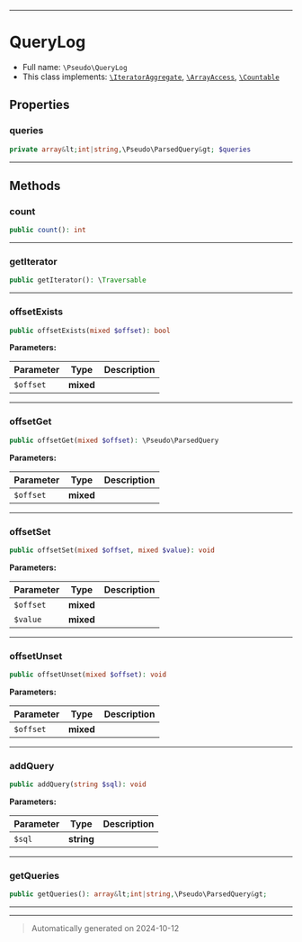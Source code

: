 ***

# QueryLog





* Full name: `\Pseudo\QueryLog`
* This class implements:
[`\IteratorAggregate`](../IteratorAggregate.md), [`\ArrayAccess`](../ArrayAccess.md), [`\Countable`](../Countable.md)



## Properties


### queries



```php
private array&lt;int|string,\Pseudo\ParsedQuery&gt; $queries
```






***

## Methods


### count



```php
public count(): int
```












***

### getIterator



```php
public getIterator(): \Traversable
```












***

### offsetExists



```php
public offsetExists(mixed $offset): bool
```








**Parameters:**

| Parameter | Type | Description |
|-----------|------|-------------|
| `$offset` | **mixed** |  |





***

### offsetGet



```php
public offsetGet(mixed $offset): \Pseudo\ParsedQuery
```








**Parameters:**

| Parameter | Type | Description |
|-----------|------|-------------|
| `$offset` | **mixed** |  |





***

### offsetSet



```php
public offsetSet(mixed $offset, mixed $value): void
```








**Parameters:**

| Parameter | Type | Description |
|-----------|------|-------------|
| `$offset` | **mixed** |  |
| `$value` | **mixed** |  |





***

### offsetUnset



```php
public offsetUnset(mixed $offset): void
```








**Parameters:**

| Parameter | Type | Description |
|-----------|------|-------------|
| `$offset` | **mixed** |  |





***

### addQuery



```php
public addQuery(string $sql): void
```








**Parameters:**

| Parameter | Type | Description |
|-----------|------|-------------|
| `$sql` | **string** |  |





***

### getQueries



```php
public getQueries(): array&lt;int|string,\Pseudo\ParsedQuery&gt;
```












***


***
> Automatically generated on 2024-10-12
